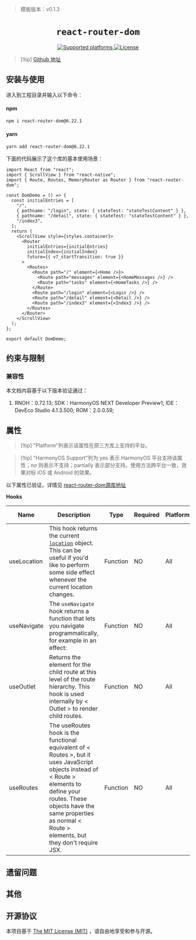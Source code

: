 <!-- {% raw %} -->
> 模板版本：v0.1.3

<p align="center">
  <h1 align="center"> <code>react-router-dom</code> </h1>
</p>
<p align="center">
    <a href="https://github.com/remix-run/react-router">
        <img src="https://img.shields.io/badge/platforms-ios%20|%20android%20|%20web%20|%20harmony%20-lightgrey.svg" alt="Supported platforms" />
    </a>
    <a href="https://github.com/remix-run/react-router/blob/main/LICENSE.md">
        <img src="https://img.shields.io/badge/license-MIT-green.svg" alt="License" />
    </a>
</p>

> [!tip] [Github 地址](https://github.com/remix-run/react-router)

## 安装与使用

进入到工程目录并输入以下命令：

<!-- tabs:start -->

#### **npm**

```bash
npm i react-router-dom@6.22.1
```

#### **yarn**

```bash
yarn add react-router-dom@6.22.1
```

<!-- tabs:end -->

下面的代码展示了这个库的基本使用场景：

```tsx
import React from "react";
import { ScrollView } from "react-native";
import { Route, Routes, MemoryRouter as Router } from "react-router-dom";

const DomDemo = () => {
  const initialEntries = [
    "/",
    { pathname: "/login", state: { stateTest: "stateTestContent" } },
    { pathname: "/detail", state: { stateTest: "stateTestContent" } },
    "/index3",
  ];
  return (
    <ScrollView style={styles.container}>
      <Router
        initialEntries={initialEntries}
        initialIndex={initialIndex}
        future={{ v7_startTransition: true }}
      >
        <Routes>
          <Route path="/" element={<Home />}>
            <Route path="messages" element={<HomeMessages />} />
            <Route path="tasks" element={<HomeTasks />} />
          </Route>
          <Route path="/login" element={<Login />} />
          <Route path="/detail" element={<Detail />} />
          <Route path="/index3" element={<Index3 />} />
        </Routes>
      </Router>
    </ScrollView>
  );
};

export default DomDemo;
```

## 约束与限制

### 兼容性

本文档内容基于以下版本验证通过：

1. RNOH：0.72.13; SDK：HarmonyOS NEXT Developer Preview1; IDE：DevEco Studio 4.1.3.500; ROM：2.0.0.59;

## 属性

> [!tip] "Platform"列表示该属性在原三方库上支持的平台。

> [!tip] "HarmonyOS Support"列为 yes 表示 HarmonyOS 平台支持该属性；no 则表示不支持；partially 表示部分支持。使用方法跨平台一致，效果对标 iOS 或 Android 的效果。

以下属性已验证，详情见 [react-router-dom源库地址](https://github.com/remix-run/react-router)

**Hooks**

| Name        | Description                                                                                                                                                                                                                                         | Type     | Required | Platform | HarmonyOS Support |
| ----------- | --------------------------------------------------------------------------------------------------------------------------------------------------------------------------------------------------------------------------------------------------- | -------- | -------- | -------- | ----------------- |
| useLocation | This hook returns the current [`location`](https://reactrouter.com/en/main/utils/location) object. This can be useful if you'd like to perform some side effect whenever the current location changes.                                              | Function | NO       | All      | YES               |
| useNavigate | The `useNavigate` hook returns a function that lets you navigate programmatically, for example in an effect:                                                                                                                                        | Function | NO       | All      | YES               |
| useOutlet   | Returns the element for the child route at this level of the route hierarchy. This hook is used internally by < Outlet > to render child routes.                                                                                                    | Function | NO       | All      | YES               |
| useRoutes   | The useRoutes hook is the functional equivalent of < Routes >, but it uses JavaScript objects instead of < Route > elements to define your routes. These objects have the same properties as normal < Route > elements, but they don't require JSX. | Function | NO       | All      | YES               |

## 遗留问题

## 其他

## 开源协议

本项目基于 [The MIT License (MIT)](https://github.com/remix-run/react-router/blob/main/LICENSE.md) ，请自由地享受和参与开源。

<!-- {% endraw %} -->